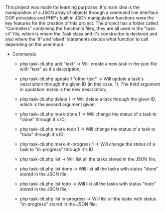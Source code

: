 This project was made for learning purposes. It's main idea is the manipulation of a JSON array of objects through a command line interface.
OOP principles and PHP's built in JSON manipulation functions were the key features for the creation of this project.
The project has a folder called "Controllers" containing the function's files, they are all used in the "task-cli" file, which is where the 
Task class and it's constructor is declared and also where the 'if' and 'elseif' statements decide what function to call depending on the user
input.

* Commands 
   * php task-cli.php add "text" -> Will create a new task in the json file with "text" as it's description;
     
   * php task-cli.php update 1 "other text" -> Will update a task's description through the given ID (in this case, 1). The third argument in
     quotation marks is the new description;
     
   * php task-cli.php delete 1 -> Will delete a task through the given ID, which is the second argument given;
     
   * php task-cli.php mark-done 1 -> Will change the status of a task to "done" through it's ID;
     
   * php task-cli.php mark-todo 1 -> Will change the status of a task to "todo" through it's ID;
     
   * php task-cli.php mark-in-progress 1 -> Will change the status of a task to "in-progress" through it's ID
     
   * php task-cli.php list -> Will list all the tasks stored in the JSON file;
     
   * php task-cli.php list done -> Will list all the tasks with status "done" stored in the JSON file;
     
   * php task-cli.php list todo -> Will list all the tasks with status "todo" stored in the JSON file;
     
   * php task-cli.php list in-progress -> Will list all the tasks with status "in-progress" stored in the JSON file;
